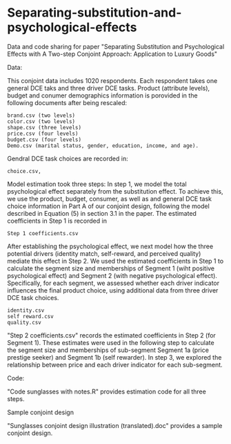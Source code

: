 # Separating-substitution-and-psychological-effects
Data and code sharing for paper "Separating Substitution and Psychological Effects with A Two-step Conjoint Approach: Application to Luxury Goods"

Data:

This conjoint data includes 1020 respondents. Each respondent takes one general DCE taks and three driver DCE tasks. Product (attribute levels), budget and conumer demographics information is porovided in the following documents after being rescaled: 

	brand.csv (two levels)
	color.csv (two levels)
	shape.csv (three levels)
	price.csv (four levels)
	budget.csv (four levels)
	Demo.csv (marital status, gender, education, income, and age). 

Gendral DCE task choices are recorded in: 

	choice.csv, 
 
Model estimation took three steps: In step 1, we model the total psychological effect separately from the substitution effect. To achieve this, we use the product, budget, consumer, as well as and general DCE task choice information in Part A of our conjoint design, following the model described in Equation (5) in section 3.1 in the paper. The estimated coefficients in Step 1 is recorded in 

	Step 1 coefficients.csv 
 
After establishing the psychological effect, we next model how the three potential drivers (identity match, self-reward, and perceived quality) mediate this effect in Step 2. We used the estimated coefficients in Step 1 to calculate the segment size and memberships of Segment 1 (wiht positive psychological effect) and Segment 2 (with negative psychological effect). Specifically, for each segment, we assessed whether each driver indicator influences the final product choice, using additional data from three driver DCE task choices. 
 
 	identity.csv
	self reward.csv
	quality.csv

"Step 2 coefficients.csv" records the estimated coefficients in Step 2 (for Segment 1). These estimates were used in the following step to calculate the segment size and memberships of sub-segment Segment 1a (price prestige seeker) and Segment 1b (self rewarder). In step 3, we explored the relationship between price and each driver indicator for each sub-segment. 


Code:

"Code sunglasses with notes.R" provides estimation code for all three steps.


Sample conjoint design

"Sunglasses conjoint design illustration (translated).doc" provides a sample conjoint design.
